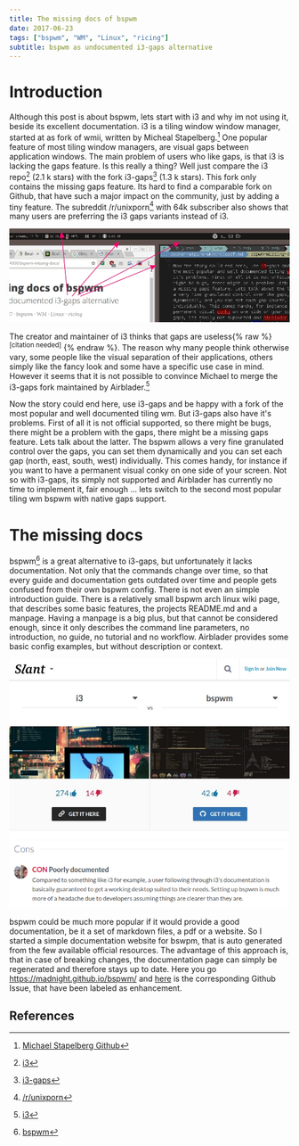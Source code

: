 ```yaml
---
title: The missing docs of bspwm
date: 2017-06-23
tags: ["bspwm", "WM", "Linux", "ricing"]
subtitle: bspwm as undocumented i3-gaps alternative
---
```


# Introduction
Although this post is about bspwm, lets start with i3 and why im not using it, beside its excellent documentation. i3 is a tiling window window manager, started at as fork of wmii, written by Micheal Stapelberg.[^1] One popular feature of most tiling window managers, are visual gaps between application windows. The main problem of users who like gaps, is that i3 is lacking the gaps feature. Is this really a thing? Well just compare the i3 repo[^2] (2.1 k stars) with the fork i3-gaps[^3] (1.3 k stars). This fork only contains the missing gaps feature. Its hard to find a comparable fork on Github, that have such a major impact on the community, just by adding a tiny feature. The subreddit /r/unixporn[^4] with 64k subscriber also shows that many users are preferring the i3 gaps variants instead of i3.

![](/images/gaps.jpg)

The creator and maintainer of i3 thinks that gaps are useless{% raw %} <sup>[citation needed]</sup> {% endraw %}. The reason why many people think otherwise vary, some people like the visual separation of their applications, others simply like the fancy look and some have a specific use case in mind. However it seems that it is not possible to convince Michael to merge the i3-gaps fork maintained by Airblader.[^2]

Now the story could end here, use i3-gaps and be happy with a fork of the most popular and well documented tiling wm. But i3-gaps also have it's problems. First of all it is not official supported, so there might be bugs, there might be a problem with the gaps, there might be a missing gaps feature. Lets talk about the latter. The bspwm allows a very fine granulated control over the gaps, you can set them dynamically and you can set each gap (north, east, south, west) individually. This comes handy, for instance if you want to have a permanent visual conky on one side of your screen. Not so with i3-gaps, its simply not supported and Airblader has currently no time to implement it, fair enough ... lets switch to the second most popular tiling wm bspwm with native gaps support.

# The missing docs
bspwm[^5] is a great alternative to i3-gaps, but unfortunately it lacks documentation. Not only that the commands change over time, so that every guide and documentation gets outdated over time and people gets confused from their own bspwm config. There is not even an simple introduction guide. There is a relatively small bspwm arch linux wiki page, that describes some basic features, the projects README.md and a manpage. Having a manpage is a big plus, but that cannot be considered enough, since it only describes the command line parameters, no introduction, no guide, no tutorial and no workflow. Airblader provides some basic config examples, but without description or context.


![](/images/slant-bspwm-i3.jpg)
![](/images/slant-bspwm-bad-docs.jpg)

bspwm could be much more popular if it would provide a good documentation, be it a set of markdown files, a pdf or a website. So I started a simple documentation website for bswpm, that is auto generated from the few available official resources. The advantage of this approach is, that in case of breaking changes, the documentation page can simply be regenerated and therefore stays up to date. Here you go https://madnight.github.io/bspwm/ and [here](https://github.com/baskerville/bspwm/issues/645) is the corresponding Github Issue, that have been labeled as enhancement.

## References
[^1]: [Michael Stapelberg Github](https://github.com/stapelberg)
[^2]: [i3](https://github.com/stapelberg/i3)
[^3]: [i3-gaps](https://github.com/Airblader/i3)
[^4]: [/r/unixporn](https://www.reddit.com/r/unixporn/)
[^5]: [bspwm](https://github.com/baskerville/bspwm)

